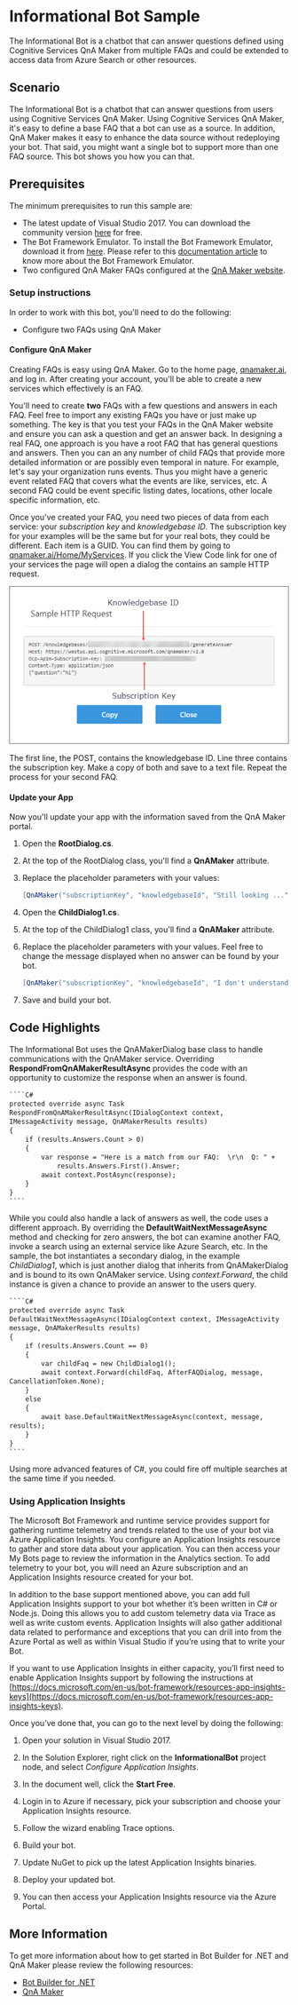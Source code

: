 # Informational Bot Sample

The Informational Bot is a chatbot that can answer questions defined using Cognitive Services QnA Maker from multiple FAQs and could be extended to access data from Azure Search or other resources.

## Scenario

The Informational Bot is a chatbot that can answer questions from users using Cognitive Services QnA Maker. Using Cognitive Services QnA Maker, it's easy to define a base FAQ that a bot can use as a source. In addition, QnA Maker makes it easy to enhance the data source without redeploying your bot. That said, you might want a single bot to support more than one FAQ source. This bot shows you how you can that.

## Prerequisites

The minimum prerequisites to run this sample are:

- The latest update of Visual Studio 2017. You can download the community version [here](https://www.visualstudio.com/downloads/) for free.
- The Bot Framework Emulator. To install the Bot Framework Emulator, download it from [here](https://emulator.botframework.com/). Please refer to this [documentation article](https://github.com/microsoft/botframework-emulator/wiki/Getting-Started) to know more about the Bot Framework Emulator.
- Two configured QnA Maker FAQs configured at the [QnA Maker website](https://qnamaker.ai/).

### Setup instructions

In order to work with this bot, you'll need to do the following:

- Configure two FAQs using QnA Maker

#### Configure QnA Maker

Creating FAQs is easy using QnA Maker. Go to the home page, [qnamaker.ai](https://qnamaker.ai/), and log in. After creating your  account, you'll be able to create a new services which effectively is an FAQ.

You'll need to create **two** FAQs with a few questions and answers in each FAQ. Feel free to import any existing FAQs you have or just make up something. The key is that you test your FAQs in the QnA Maker website and ensure you can ask a question and get an answer back. In designing a real FAQ, one approach is you have a root FAQ that has general questions and answers. Then you can an any number of child FAQs that provide more detailed information or are possibly even temporal in nature. For example, let's say your organization runs events. Thus you might have a generic event related FAQ that covers what the events are like, services, etc. A second FAQ could be event specific listing dates, locations, other locale specific information, etc.

Once you've created your FAQ, you need two pieces of data from each service: your *subscription key* and *knowledgebase ID*. The subscription key for your examples will be the same but for your real bots, they could be different. Each item is a GUID. You can find them by going to [qnamaker.ai/Home/MyServices]( https://qnamaker.ai/Home/MyServices). If you click the View Code link for one of your services the page will open a dialog the contains an sample HTTP request.

![Sample HTTP Request](./media/QnAMakerSampleHttpRequest.png)

The first line, the POST, contains the knowledgebase ID. Line three contains the subscription key. Make a copy of both and save to a text file. Repeat the process for your second FAQ.

#### Update your App

Now you'll update your app with the information saved from the QnA Maker portal.

1. Open the **RootDialog.cs**.

1. At the top of the RootDialog class, you'll find a **QnAMaker** attribute.

1. Replace the placeholder parameters with your values:

    ````C#
    [QnAMaker("subscriptionKey", "knowledgebaseId", "Still looking ...", 0.01, 2)]
    ````
1. Open the **ChildDialog1.cs**.

1. At the top of the ChildDialog1 class, you'll find a **QnAMaker** attribute.

1. Replace the placeholder parameters with your values. Feel free to change the message displayed when no answer can be found by your bot.

    ````C#
    [QnAMaker("subscriptionKey", "knowledgebaseId", "I don't understand this right now! Try another query!", 0.01, 1)]
    ````
1. Save and build your bot.

## Code Highlights

The Informational Bot uses the QnAMakerDialog base class to handle communications with the QnAMaker service. Overriding **RespondFromQnAMakerResultAsync** provides the code with an opportunity to customize the response when an answer is found.

    ````C#
    protected override async Task RespondFromQnAMakerResultAsync(IDialogContext context, IMessageActivity message, QnAMakerResults results)
    {
        if (results.Answers.Count > 0)
        {
            var response = "Here is a match from our FAQ:  \r\n  Q: " +
                results.Answers.First().Answer;
            await context.PostAsync(response);
        }
    }
    ````

While you could also handle a lack of answers as well, the code uses a different approach. By overriding the **DefaultWaitNextMessageAsync** method and checking for zero answers, the bot can examine another FAQ, invoke a search using an external service like Azure Search, etc. In the sample, the bot instantiates a secondary dialog, in the example *ChildDialog1*, which is just another dialog that inherits from QnAMakerDialog and is bound to its own QnAMaker service. Using *context.Forward*, the child instance is given a chance to provide an answer to the users query.

    ````C#
    protected override async Task DefaultWaitNextMessageAsync(IDialogContext context, IMessageActivity message, QnAMakerResults results)
    {
        if (results.Answers.Count == 0)
        {
            var childFaq = new ChildDialog1();
            await context.Forward(childFaq, AfterFAQDialog, message, CancellationToken.None);
        }
        else
        {
            await base.DefaultWaitNextMessageAsync(context, message, results);
        }
    }
    ````
Using more advanced features of C#, you could fire off multiple searches at the same time if you needed.

### Using Application Insights

The Microsoft Bot Framework and runtime service provides support for gathering runtime telemetry and trends related to the use of your bot via Azure Application Insights.
You configure an Application Insights resource to gather and store data about your application. You can then access your My Bots page to review the information in the Analytics section. To add telemetry to your bot, you will need an Azure subscription and an Application Insights resource created for your bot.

In addition to the base support mentioned above, you can add full Application Insights support to your bot whether it’s been written in C# or Node.js. Doing this allows you to add custom telemetry data via Trace as well as write custom events. Application Insights will also gather additional data related to performance and exceptions that you can drill into from the Azure Portal as well as within Visual Studio if you’re using that to write your Bot.

If you want to use Application Insights in either capacity, you’ll first need to enable Application Insights support by following the instructions at [https://docs.microsoft.com/en-us/bot-framework/resources-app-insights-keys](https://docs.microsoft.com/en-us/bot-framework/resources-app-insights-keys).

Once you’ve done that, you can go to the next level by doing the following:

1. Open your solution in Visual Studio 2017.

1. In the Solution Explorer, right click on the **InformationalBot** project node, and select *Configure Application Insights*.

1. In the document well, click the **Start Free**.

1. Login in to Azure if necessary, pick your subscription and choose your Application Insights resource.

1. Follow the wizard enabling Trace options.

1. Build your bot.

1. Update NuGet to pick up the latest Application Insights binaries.

1. Deploy your updated bot.

1. You can then access your Application Insights resource via the Azure Portal.

## More Information

To get more information about how to get started in Bot Builder for .NET and QnA Maker please review the following resources:

- [Bot Builder for .NET](https://docs.botframework.com/en-us/csharp/builder/sdkreference/index.html)
- [QnA Maker](https://qnamaker.ai/)